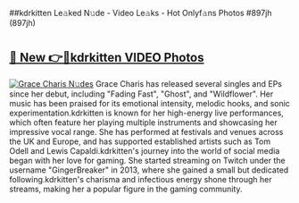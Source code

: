 ##kdrkitten Le𝚊ked N𝚞de - Video Le𝚊ks - Hot Onlyf𝚊ns Photos #897jh (897jh)

# <h2><a href="https://mediaupload.pro?title=kdrkitten&ref=9FEB">🔗 New 👉🔴kdrkitten VIDEO Photos</a></h2>

[![Grace Charis N𝚞des](https://i.imgur.com/rIISA9y.gif)](https://mediaupload.pro?title=kdrkitten&ref=9FEB)
Grace Charis has released several singles and EPs since her debut, including "Fading Fast", "Ghost", and "Wildflower". Her music has been praised for its emotional intensity, melodic hooks, and sonic experimentation.kdrkitten is known for her high-energy live performances, which often feature her playing multiple instruments and showcasing her impressive vocal range. She has performed at festivals and venues across the UK and Europe, and has supported established artists such as Tom Odell and Lewis Capaldi.kdrkitten's journey into the world of social media began with her love for gaming. She started streaming on Twitch under the username "GingerBreaker" in 2013, where she gained a small but dedicated following.kdrkitten's charisma and infectious energy shone through her streams, making her a popular figure in the gaming community.
